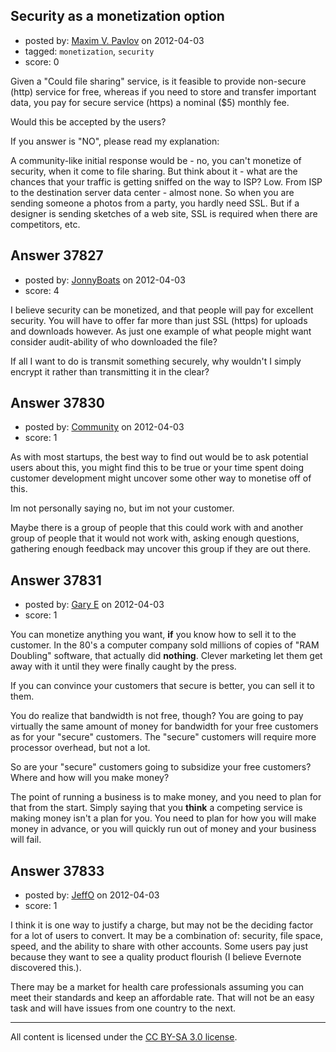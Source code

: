 ## Security as a monetization option

- posted by: [Maxim V. Pavlov](https://stackexchange.com/users/-1/13305-maxim-v-pavlov) on 2012-04-03
- tagged: `monetization`, `security`
- score: 0

Given a "Could file sharing" service, is it feasible to provide non-secure (http) service for free, whereas if you need to store and transfer important data, you pay for secure service (https) a nominal ($5) monthly fee. 

Would this be accepted by the users? 

If you answer is "NO", please read my explanation:

A community-like initial response would be - no, you can't monetize of security, when it come to file sharing. But think about it - what are the chances that your traffic is getting sniffed on the way to ISP? Low. From ISP to the destination server data center - almost none. So when you are sending someone a photos from a party, you hardly need SSL. But if a designer is sending sketches of a web site, SSL is required when there are competitors, etc. 




## Answer 37827

- posted by: [JonnyBoats](https://stackexchange.com/users/-1/3100-jonnyboats) on 2012-04-03
- score: 4

I believe security can be monetized, and that people will pay for excellent security. You will have to offer far more than just SSL (https) for uploads and downloads however. As just one example of what people might want consider audit-ability of who downloaded the file?

If all I want to do is transmit something securely, why wouldn't I simply encrypt it rather than transmitting it in the clear?


## Answer 37830

- posted by: [Community](https://stackexchange.com/users/-1/-1-community) on 2012-04-03
- score: 1

As with most startups, the best way to find out would be to ask potential users about this, you might find this to be true or your time spent doing customer development might uncover some other way to monetise off of this.

Im not personally saying no, but im not your customer.

Maybe there is a group of people that this could work with and another group of people that it would not work with, asking enough questions, gathering enough feedback may uncover this group if they are out there.


## Answer 37831

- posted by: [Gary E](https://stackexchange.com/users/-1/2587-gary-e) on 2012-04-03
- score: 1

You can monetize anything you want, **if** you know how to sell it to the customer. In the 80's a computer company sold millions of copies of "RAM Doubling" software, that actually did **nothing**. Clever marketing let them get away with it until they were finally caught by the press.

If you can convince your customers that secure is better, you can sell it to them.

You do realize that bandwidth is not free, though? You are going to pay virtually the same amount of money for bandwidth for your free customers as for your "secure" customers. The "secure" customers will require more processor overhead, but not a lot.

So are your "secure" customers going to subsidize your free customers? Where and how will you make money?

The point of running a business is to make money, and you need to plan for that from the start. Simply saying that you **think** a competing service is making money isn't a plan for you. You need to plan for how you will make money in advance, or you will quickly run out of money and your business will fail.


## Answer 37833

- posted by: [JeffO](https://stackexchange.com/users/-1/1796-jeffo) on 2012-04-03
- score: 1

I think it is one way to justify a charge, but may not be the deciding factor for a lot of users to convert. It may be a combination of: security, file space, speed, and the ability to share with other accounts. Some users pay just because they want to see a quality product flourish (I believe Evernote discovered this.).

There may be a market for health care professionals assuming you can meet their standards and keep an affordable rate. That will not be an easy task and will have issues from one country to the next.



---

All content is licensed under the [CC BY-SA 3.0 license](https://creativecommons.org/licenses/by-sa/3.0/).
